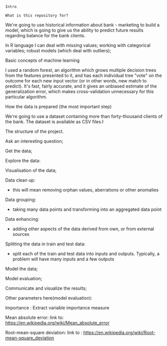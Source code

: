 	Intro

	What is this repository for?

We're going to use historical information about bank - marketing to build a model, which is going to give us the ability to predict future results regarding balance for the bank clients.

In R language I can deal with missing values; working with categorical variables; robust models (which deal with outliers); 

Basic concepts of machine learning

I used a random forest, an algorithm which grows multiple decision trees from the features presented to it, and has each individual tree "vote" on the outcome for each new input vector (or in other words, new match to predict). It's fast, fairly accurate, and it gives an unbiased estimate of the generalization error, which makes cross-validation unnecessary for this particular algorithm.

How the data is prepared (the most important step)

We're going to use a dataset containing more than forty-thousand clients of the bank. The dataset is available as CSV files.ł

The structure of the project.

Ask an interesting question;

Get the data;

Explore the data:

Visualisation of the data;
   
Data clean up:
   
-  this will mean removing orphan values, aberrations or other anomalies

Data grouping:
     
- taking many data points and transforming into an aggregated data point

Data enhancing:
        
- adding other aspects of the data derived from own, or from external sources

Splitting the data in train and test data:
        
- split each of the train and test data into inputs and outputs. Typically, a problem will have many inputs and a few outputs

Model the data;
            
Model evaluation;

Communicate and visualize the results;

Other parameters here(model evaluation):

Importance : Extract variable importance measure

Mean absolute error: link to: https://en.wikipedia.org/wiki/Mean_absolute_error

Root-mean-square deviation: link to : https://en.wikipedia.org/wiki/Root-mean-square_deviation






  


